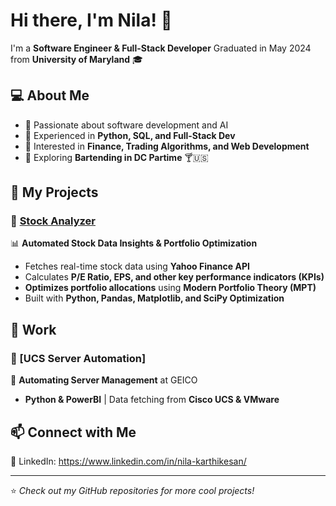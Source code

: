 # Hi there, I'm Nila! 👋

I'm a **Software Engineer & Full-Stack Developer**
Graduated in May 2024 from **University of Maryland** 🎓

## 💻 About Me
- 🔹 Passionate about software development and AI  
- 🔹 Experienced in **Python, SQL, and Full-Stack Dev**  
- 🔹 Interested in **Finance, Trading Algorithms, and Web Development**  
- 🔹 Exploring **Bartending in DC Partime** 🍸🇺🇸

## 🚀 My Projects
### 🔹 [Stock Analyzer](https://github.com/nilakarthikesan/StockAnalyzer)  
📊 **Automated Stock Data Insights & Portfolio Optimization**  
- Fetches real-time stock data using **Yahoo Finance API**  
- Calculates **P/E Ratio, EPS, and other key performance indicators (KPIs)**  
- **Optimizes portfolio allocations** using **Modern Portfolio Theory (MPT)**  
- Built with **Python, Pandas, Matplotlib, and SciPy Optimization**

## ‎‍💼 Work 
### 🔹 [UCS Server Automation] 
🔧 **Automating Server Management** at GEICO  
- **Python & PowerBI** | Data fetching from **Cisco UCS & VMware**

## 📫 Connect with Me

🔗 LinkedIn: https://www.linkedin.com/in/nila-karthikesan/

---
⭐️ _Check out my GitHub repositories for more cool projects!_
